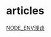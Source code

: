 # articles
<a href="https://winddocs.com/docs/583edf667cb7150ac9b97ad5_b177e61b-3dc7-447f-8951-ff9a78b1166d/NODE_ENV%E6%B5%85%E8%B0%88" target="_blank">NODE_ENV浅谈</a>

